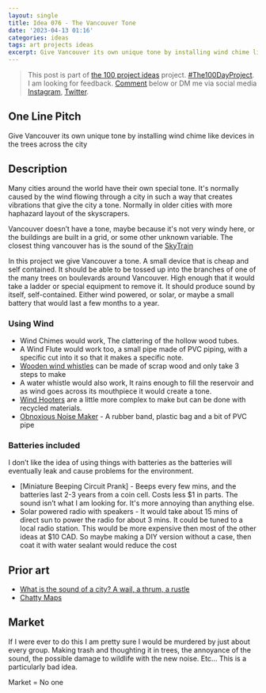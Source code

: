 ```yaml
---
layout: single
title: Idea 076 - The Vancouver Tone
date: '2023-04-13 01:16'
categories: ideas
tags: art projects ideas
excerpt: Give Vancouver its own unique tone by installing wind chime like devices in the trees across the city
---
```


> This post is part of [the 100 project ideas](https://blog.abluestar.com/projects/2023-100-ideas/) project. [#The100DayProject](https://www.the100dayproject.org/). I am looking for feedback. <a href='#utterances-comments'>Comment</a> below or DM me via social media <a href="https://instagram.com/funvill" rel="nofollow noopener noreferrer"><i class="fab fa-fw fa-instagram" aria-hidden="true"></i><span class="label">Instagram</span></a>, <a href="https://twitter.com/funvill" rel="nofollow noopener noreferrer"><i class="fab fa-fw fa-twitter" aria-hidden="true"></i><span class="label">Twitter</span></a>.

## One Line Pitch

Give Vancouver its own unique tone by installing wind chime like devices in the trees across the city

## Description

Many cities around the world have their own special tone. It's normally caused by the wind flowing through a city in such a way that creates vibrations that give the city a tone. Normally in older cities with more haphazard layout of the skyscrapers.

Vancouver doesn’t have a tone, maybe because it's not very windy here, or the buildings are built in a grid, or some other unknown variable. The closest thing vancouver has is the sound of the [SkyTrain](https://en.wikipedia.org/wiki/SkyTrain_(Vancouver))

In this project we give Vancouver a tone. A small device that is cheap and self contained. It should be able to be tossed up into the branches of one of the many trees on boulevards around Vancouver. High enough that it would take a ladder or special equipment to remove it. It should produce sound by itself, self-contained. Either wind powered, or solar, or maybe a small battery that would last a few months to a year.

### Using Wind

- Wind Chimes would work, The clattering of the hollow wood tubes.
- A Wind Flute would work too, a small pipe made of PVC piping, with a specific cut into it so that it makes a specific note.
- [Wooden wind whistles](https://www.instructables.com/Make-your-own-whistle/) can be made of scrap wood and only take 3 steps to make
- A water whistle would also work, It rains enough to fill the reservoir and as wind goes across its mouthpiece it would create a tone.
- [Wind Hooters](https://www.instructables.com/Wind-Hooters-for-your-Yard/) are a little more complex to make but can be done with recycled materials.
- [Obnoxious Noise Maker](https://www.instructables.com/Really-Obnoxious-Noise-Maker/) - A rubber band, plastic bag and a bit of PVC pipe

### Batteries included

I don’t like the idea of using things with batteries as the batteries will eventually leak and cause problems for the environment.

- [Miniature Beeping Circuit Prank] - Beeps every few mins, and the batteries last 2-3 years from a coin cell. Costs less $1 in parts. The sound isn’t what I am looking for. It's more annoying than anything else.
- Solar powered radio with speakers - It would take about 15 mins of direct sun to power the radio for about 3 mins. It could be tuned to a local radio station. This would be more expensive then most of the other ideas at $10 CAD. So maybe making a DIY version without a case, then coat it with water sealant would reduce the cost

## Prior art

- [What is the sound of a city? A wail, a thrum, a rustle](https://www.chicagotribune.com/opinion/commentary/ct-urban-sound-noise-maps-spring-perspec-0414-jm-20160412-story.html) 
- [Chatty Maps](http://goodcitylife.org/chattymaps/)

## Market

If I were ever to do this I am pretty sure I would be murdered by just about every group. Making trash and thoughting it in trees, the annoyance of the sound, the possible damage to wildlife with the new noise. Etc… This is a particularly bad idea.

Market = No one
